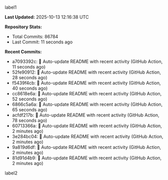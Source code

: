 
label1 
<!-- ACTIVITY_START -->
**Last Updated:** 2025-10-13 12:16:38 UTC

**Repository Stats:**
- Total Commits: 86784
- Last Commit: 11 seconds ago

**Recent Commits:**
- a7093392c: 🤖 Auto-update README with recent activity (GitHub Action, 11 seconds ago)
- 52fe90912: 🤖 Auto-update README with recent activity (GitHub Action, 28 seconds ago)
- f5439f4cb: 🤖 Auto-update README with recent activity (GitHub Action, 40 seconds ago)
- cc8618e6a: 🤖 Auto-update README with recent activity (GitHub Action, 52 seconds ago)
- 6866c5a6a: 🤖 Auto-update README with recent activity (GitHub Action, 65 seconds ago)
- acfdf217b: 🤖 Auto-update README with recent activity (GitHub Action, 78 seconds ago)
- 60713366a: 🤖 Auto-update README with recent activity (GitHub Action, 2 minutes ago)
- 3e284bc04: 🤖 Auto-update README with recent activity (GitHub Action, 2 minutes ago)
- 9a819d6df: 🤖 Auto-update README with recent activity (GitHub Action, 2 minutes ago)
- 81d91d4b9: 🤖 Auto-update README with recent activity (GitHub Action, 2 minutes ago)
<!-- ACTIVITY_END -->

label2
